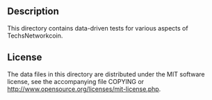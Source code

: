 Description
------------

This directory contains data-driven tests for various aspects of TechsNetworkcoin.

License
--------

The data files in this directory are distributed under the MIT software
license, see the accompanying file COPYING or
http://www.opensource.org/licenses/mit-license.php.

